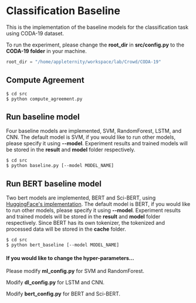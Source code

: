 # Classification Baseline
This is the implementation of the baseline models for the classification task using CODA-19 dataset.

To run the experiment, please change the **root_dir** in **src/config.py** to the **CODA-19 folder** in your machine.
```python
root_dir = "/home/appleternity/workspace/lab/Crowd/CODA-19"
```



## Compute Agreement
```console
$ cd src
$ python compute_agreement.py
```

## Run baseline model
Four baseline models are implemented, SVM, RandomForest, LSTM, and CNN.
The default model is SVM, if you would like to run other models, please specify it using **--model**.
Experiment results and trained models will be stored in the **result** and **model** folder respectively. 
```
$ cd src
$ python baseline.py [--model MODEL_NAME]
```

## Run BERT baseline model
Two bert models are implemented, BERT and Sci-BERT, using [HuggingFace's implementation](https://github.com/huggingface/transformers).
The default model is BERT, if you would like to run other models, please specify it using **--model**.
Experiment results and trained models will be stored in the **result** and **model** folder respectively.
Since BERT has its own tokenizer, the tokenized and processed data will be stored in the **cache** folder.
```
$ cd src
$ python bert_baseline [--model MODEL_NAME]
```

#### If you would like to change the hyper-parameters...

Please modify **ml_config.py** for SVM and RandomForest. 

Modify **dl_config.py** for LSTM and CNN.

Modify **bert_config.py** for BERT and Sci-BERT.

